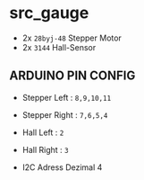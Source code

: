 # src_gauge

* 2x `28byj-48` Stepper Motor
* 2x `3144` Hall-Sensor

## ARDUINO PIN CONFIG

* Stepper Left : `8,9,10,11`
* Stepper Right : `7,6,5,4`
* Hall Left : `2`
* Hall Right : `3`

* I2C Adress Dezimal 4